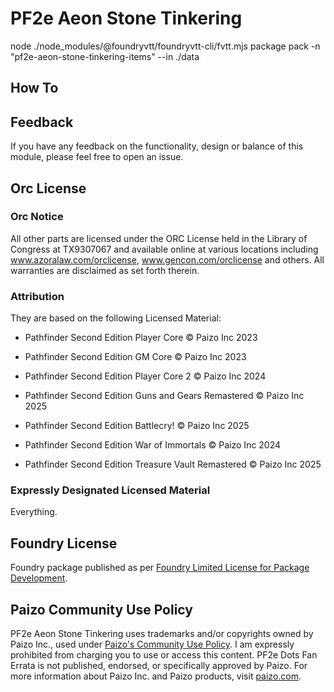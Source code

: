# PF2e Aeon Stone Tinkering

node ./node_modules/@foundryvtt/foundryvtt-cli/fvtt.mjs package pack -n "pf2e-aeon-stone-tinkering-items" --in ./data

## How To



## Feedback

If you have any feedback on the functionality, design or balance of this module, please feel free to open an issue.

## Orc License

### Orc Notice

All other parts are licensed under the ORC License held in the Library of Congress at TX9307067 and available online at various locations including www.azoralaw.com/orclicense, www.gencon.com/orclicense and others. All warranties are disclaimed as set forth therein.

### Attribution

They are based on the following Licensed Material:
- Pathfinder Second Edition Player Core © Paizo Inc 2023
- Pathfinder Second Edition GM Core © Paizo Inc 2023
- Pathfinder Second Edition Player Core 2 © Paizo Inc 2024
- Pathfinder Second Edition Guns and Gears Remastered © Paizo Inc 2025
- Pathfinder Second Edition Battlecry! © Paizo Inc 2025


- Pathfinder Second Edition War of Immortals © Paizo Inc 2024
- Pathfinder Second Edition Treasure Vault Remastered © Paizo Inc 2025

### Expressly Designated Licensed Material

Everything.

## Foundry License

Foundry package published as per [Foundry Limited License for Package Development](https://foundryvtt.com/article/license/).

## Paizo Community Use Policy

PF2e Aeon Stone Tinkering uses trademarks and/or copyrights owned by Paizo Inc., used under [Paizo's Community Use Policy](https://paizo.com/community/communityuse). I am expressly prohibited from charging you to use or access this content. PF2e Dots Fan Errata is not published, endorsed, or specifically approved by Paizo. For more information about Paizo Inc. and Paizo products, visit [paizo.com](https://paizo.com/).
